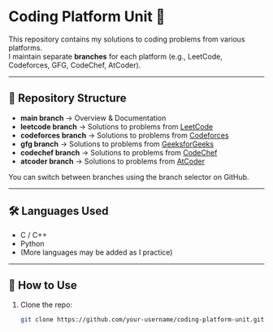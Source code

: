 # Coding Platform Unit 🚀

This repository contains my solutions to coding problems from various platforms.  
I maintain separate **branches** for each platform (e.g., LeetCode, Codeforces, GFG, CodeChef, AtCoder).  

---

## 📂 Repository Structure
- **main branch** → Overview & Documentation  
- **leetcode branch** → Solutions to problems from [LeetCode](https://leetcode.com)  
- **codeforces branch** → Solutions to problems from [Codeforces](https://codeforces.com)  
- **gfg branch** → Solutions to problems from [GeeksforGeeks](https://practice.geeksforgeeks.org)  
- **codechef branch** → Solutions to problems from [CodeChef](https://www.codechef.com)  
- **atcoder branch** → Solutions to problems from [AtCoder](https://atcoder.jp)  

You can switch between branches using the branch selector on GitHub.

---

## 🛠 Languages Used
- C / C++  
- Python  
- (More languages may be added as I practice)  

---

## 📌 How to Use
1. Clone the repo:
   ```bash
   git clone https://github.com/your-username/coding-platform-unit.git
